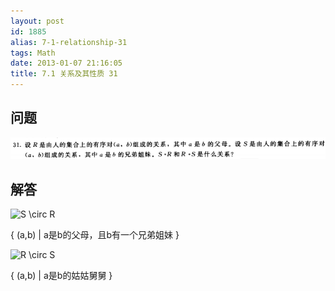 ```yaml
---
layout: post
id: 1885
alias: 7-1-relationship-31
tags: Math
date: 2013-01-07 21:16:05
title: 7.1 关系及其性质 31
---
```


## 问题

[![image](/user_images/1885-1.png "image")](/user_images/1885-1.png)

## 解答

![S \circ R](http://chart.apis.google.com/chart?cht=tx&chs=1x0&chf=bg,s,FFFFFF00&chco=000000&chl=S%20%5Ccirc%20R)

{ (a,b) | a是b的父母，且b有一个兄弟姐妹 }

![R \circ S](http://chart.apis.google.com/chart?cht=tx&chs=1x0&chf=bg,s,FFFFFF00&chco=000000&chl=R%20%5Ccirc%20S)

{ (a,b) |  a是b的姑姑舅舅 }
